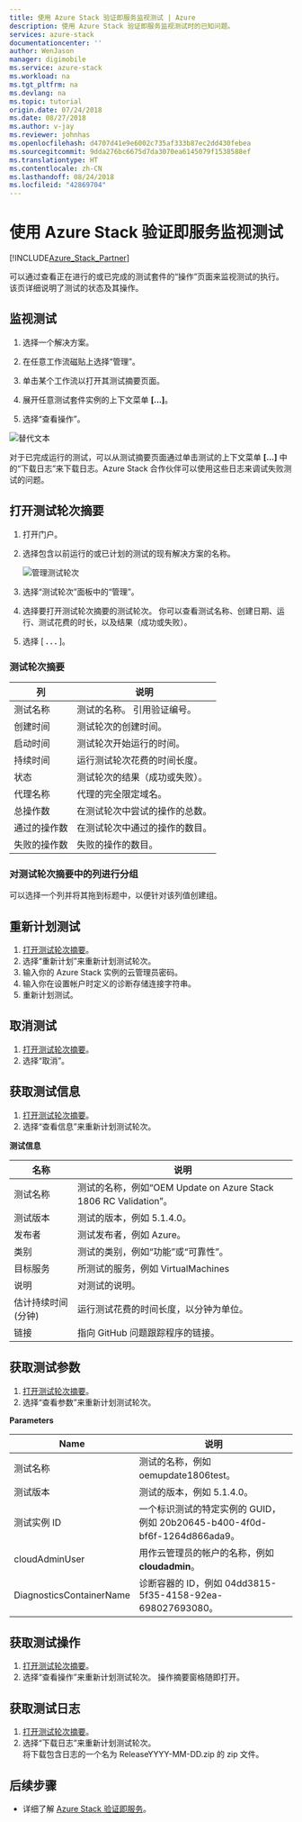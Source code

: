```yaml
---
title: 使用 Azure Stack 验证即服务监视测试 | Azure
description: 使用 Azure Stack 验证即服务监视测试时的已知问题。
services: azure-stack
documentationcenter: ''
author: WenJason
manager: digimobile
ms.service: azure-stack
ms.workload: na
ms.tgt_pltfrm: na
ms.devlang: na
ms.topic: tutorial
origin.date: 07/24/2018
ms.date: 08/27/2018
ms.author: v-jay
ms.reviewer: johnhas
ms.openlocfilehash: d4707d41e9e6002c735af333b87ec2dd430febea
ms.sourcegitcommit: 9dda276bc6675d7da3070ea6145079f1538588ef
ms.translationtype: HT
ms.contentlocale: zh-CN
ms.lasthandoff: 08/24/2018
ms.locfileid: "42869704"
---
```

# <a name="monitor-a-test-with-azure-stack-validation-as-a-service"></a>使用 Azure Stack 验证即服务监视测试

[!INCLUDE[Azure_Stack_Partner](./includes/azure-stack-partner-appliesto.md)]

可以通过查看正在进行的或已完成的测试套件的“操作”页面来监视测试的执行。 该页详细说明了测试的状态及其操作。

## <a name="monitor-a-test"></a>监视测试

1. 选择一个解决方案。

2. 在任意工作流磁贴上选择“管理”。

3. 单击某个工作流以打开其测试摘要页面。

4. 展开任意测试套件实例的上下文菜单 **[...]**。

5. 选择“查看操作”。

![替代文本](media\image4.png)

对于已完成运行的测试，可以从测试摘要页面通过单击测试的上下文菜单 **[...]** 中的“下载日志”来下载日志。Azure Stack 合作伙伴可以使用这些日志来调试失败测试的问题。

## <a name="open-the-test-pass-summary"></a>打开测试轮次摘要

1. 打开门户。 
2. 选择包含以前运行的或已计划的测试的现有解决方案的名称。

    ![管理测试轮次](media/managetestpasses.png)

3. 选择“测试轮次”面板中的“管理”。
4. 选择要打开测试轮次摘要的测试轮次。 你可以查看测试名称、创建日期、运行、测试花费的时长，以及结果（成功或失败）。
5. 选择 [ **. .  .** ]。

### <a name="test-pass-summary"></a>测试轮次摘要

| 列 | 说明 |
| --- | --- |
| 测试名称 | 测试的名称。 引用验证编号。 |
| 创建时间 | 测试轮次的创建时间。 |
| 启动时间 | 测试轮次开始运行的时间。 |
| 持续时间 | 运行测试轮次花费的时间长度。 |
| 状态 | 测试轮次的结果（成功或失败）。 |
| 代理名称 | 代理的完全限定域名。 |
| 总操作数 | 在测试轮次中尝试的操作的总数。 |
| 通过的操作数 | 在测试轮次中通过的操作的数目。 |
|  失败的操作数 | 失败的操作的数目。 |

### <a name="group-columns-in-the-test-pass-summary"></a>对测试轮次摘要中的列进行分组

可以选择一个列并将其拖到标题中，以便针对该列值创建组。

## <a name="reschedule-a-test"></a>重新计划测试

1. [打开测试轮次摘要](#open-the-test-pass-summary)。
2. 选择“重新计划”来重新计划测试轮次。
3. 输入你的 Azure Stack 实例的云管理员密码。
4. 输入你在设置帐户时定义的诊断存储连接字符串。
5. 重新计划测试。

## <a name="cancel-a-test"></a>取消测试

1. [打开测试轮次摘要](#open-the-test-pass-summary)。
2. 选择“取消”。

## <a name="get-test-information"></a>获取测试信息

1. [打开测试轮次摘要](#open-the-test-pass-summary)。
2. 选择“查看信息”来重新计划测试轮次。

**测试信息**

| 名称 | 说明 |
| -- | -- |
| 测试名称 | 测试的名称，例如“OEM Update on Azure Stack 1806 RC Validation”。 |
| 测试版本 | 测试的版本，例如 5.1.4.0。 |
| 发布者 | 测试发布者，例如 Azure。 |
| 类别 | 测试的类别，例如“功能”或“可靠性”。 |
| 目标服务 | 所测试的服务，例如 VirtualMachines |
| 说明 | 对测试的说明。 |
| 估计持续时间(分钟) | 运行测试花费的时间长度，以分钟为单位。 |
| 链接 | 指向 GitHub 问题跟踪程序的链接。 |

## <a name="get-test-parameters"></a>获取测试参数

1. [打开测试轮次摘要](#open-the-test-pass-summary)。
2. 选择“查看参数”来重新计划测试轮次。

**Parameters**

| Name | 说明 |
| -- | -- |
| 测试名称 | 测试的名称，例如 oemupdate1806test。 |
| 测试版本 | 测试的版本，例如 5.1.4.0。 |
| 测试实例 ID | 一个标识测试的特定实例的 GUID，例如 20b20645-b400-4f0d-bf6f-1264d866ada9。 |
| cloudAdminUser | 用作云管理员的帐户的名称，例如 **cloudadmin**。 |
| DiagnosticsContainerName | 诊断容器的 ID，例如 04dd3815-5f35-4158-92ea-698027693080。 |

## <a name="get-test-operations"></a>获取测试操作

1. [打开测试轮次摘要](#open-the-test-pass-summary)。
2. 选择“查看操作”来重新计划测试轮次。 操作摘要窗格随即打开。

## <a name="get-test-logs"></a>获取测试日志

1. [打开测试轮次摘要](#open-the-test-pass-summary)。
2. 选择“下载日志”来重新计划测试轮次。  
    将下载包含日志的一个名为 ReleaseYYYY-MM-DD.zip 的 zip 文件。

## <a name="next-steps"></a>后续步骤

- 详细了解 [Azure Stack 验证即服务](/azure-stack/partner)。